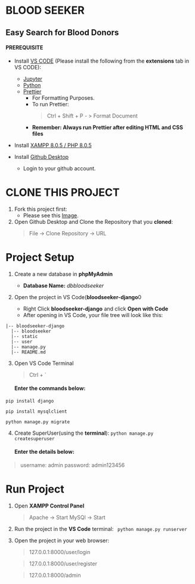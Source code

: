 # BLOOD SEEKER
## Easy Search for Blood Donors


#### PREREQUISITE
- Install [VS CODE](http://https://code.visualstudio.com/download "VS CODE") (Please install the following from the **extensions** tab in VS CODE):
	- [Jupyter](https://marketplace.visualstudio.com/items?itemName=ms-toolsai.jupyter)
	- [Python](http://https://marketplace.visualstudio.com/items?itemName=ms-python.python "Python")
	- [Prettier](http://https://marketplace.visualstudio.com/items?itemName=esbenp.prettier-vscode "Prettier") 
		- For Formatting Purposes.
		- To run Prettier:
			>Ctrl + Shift + P - > Format Document
		- **Remember: Always run Prettier after editing HTML and CSS files**

- Install [XAMPP 8.0.5 / PHP 8.0.5](http:/https://www.apachefriends.org/download.html/ "XAMPP 8.0.5 / PHP 8.0.5")
- Install [Github Desktop](https://desktop.github.com/ "Github Desktop")
	- Login to your github account.

# CLONE THIS PROJECT
1. Fork this project first:
	- Please see this [Image](https://imgur.com/Fd2omst "Image").
2.  Open Github Desktop and Clone the Repository that you **cloned**:
	> File -> Clone Repository -> URL


# Project Setup
1. Create a new database in **phpMyAdmin**
	- **Database Name:** *dbbloodseeker*

2. Open the project in VS Code(**bloodseeker-django**0
   - Right Click **bloodseeker-django** and click **Open with Code**
   - After opening in VS Code, your file tree will look like this:
```
|-- bloodseeker-django
  |-- bloodseeker
  |-- static
  |-- user
  |-- manage.py
  |-- README.md
```

3. Open VS Code Terminal
	> Ctrl + `

	#### Enter the commands below:
`pip install django`

`pip install mysqlclient`

`python manage.py migrate`

4. Create SuperUser(using the **terminal**):
`python manage.py createsuperuser`

	#### Enter the details below:
>username: admin
>password: admin123456

# Run Project
1. Open **XAMPP Control Panel**
	>Apache -> Start
	>MySQl -> Start

1. Run the project in the **VS Code** terminal:
	 ` python manage.py runserver`

2. Open the project in your web browser:
	>127.0.0.1:8000/user/login
	
	>127.0.0.1:8000/user/register
	
	>127.0.0.1:8000/admin